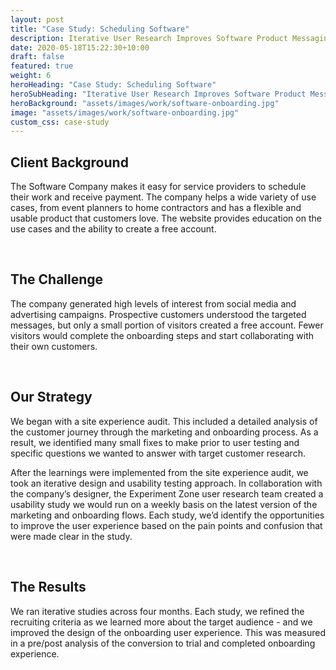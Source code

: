 ```yaml
---
layout: post
title: "Case Study: Scheduling Software"
description: Iterative User Research Improves Software Product Messaging and Sign up Flow
date: 2020-05-18T15:22:30+10:00
draft: false
featured: true
weight: 6
heroHeading: "Case Study: Scheduling Software"
heroSubHeading: "Iterative User Research Improves Software Product Messaging and Sign up Flow"
heroBackground: "assets/images/work/software-onboarding.jpg"
image: "assets/images/work/software-onboarding.jpg"
custom_css: case-study
---
```


## Client Background

The Software Company makes it easy for service providers to schedule their work and receive payment. The company helps a wide variety of use cases, from event planners to home contractors and has a flexible and usable product that customers love. The website provides education on the use cases and the ability to create a free account.

<br>

## The Challenge

The company generated high levels of interest from social media and advertising campaigns. Prospective customers understood the targeted messages, but only a small portion of visitors created a free account. Fewer visitors would complete the onboarding steps and start collaborating with their own customers.

<br>

## Our Strategy

We began with a site experience audit. This included a detailed analysis of the customer journey through the marketing and onboarding process. As a result, we identified many small fixes to make prior to user testing and specific questions we wanted to answer with target customer research.

After the learnings were implemented from the site experience audit, we took an iterative design and usability testing approach. In collaboration with the company’s designer, the Experiment Zone user research team created a usability study we would run on a weekly basis on the latest version of the marketing and onboarding flows. Each study, we’d identify the opportunities to improve the user experience based on the pain points and confusion that were made clear in the study.

<br>

## The Results

We ran iterative studies across four months. Each study, we refined the recruiting criteria as we learned more about the target audience - and we improved the design of the onboarding user experience. This was measured in a pre/post analysis of the conversion to trial and completed onboarding experience.
